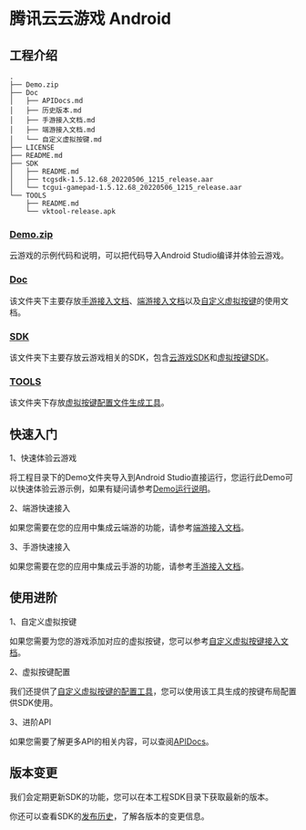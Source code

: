 # 腾讯云云游戏 Android

## 工程介绍

```shell
.
├── Demo.zip
├── Doc
│   ├── APIDocs.md
│   ├── 历史版本.md
│   ├── 手游接入文档.md
│   ├── 端游接入文档.md
│   └── 自定义虚拟按键.md
├── LICENSE
├── README.md
├── SDK
│   ├── README.md
│   ├── tcgsdk-1.5.12.68_20220506_1215_release.aar
│   └── tcgui-gamepad-1.5.12.68_20220506_1215_release.aar
└── TOOLS
    ├── README.md
    └── vktool-release.apk

```

### [Demo.zip](Demo.zip)

云游戏的示例代码和说明，可以把代码导入Android Studio编译并体验云游戏。

### [Doc](Doc)

该文件夹下主要存放[手游接入文档](Doc/手游接入文档.md)、[端游接入文档](Doc/端游接入文档.md)以及[自定义虚拟按键](Doc/自定义虚拟按键.md)的使用文档。

### [SDK](SDK)

该文件夹下主要存放云游戏相关的SDK，包含[云游戏SDK](SDK/tcgsdk-1.1.7.67_20220310_1459_release.aar)和[虚拟按键SDK](SDK/tcgui-gamepad-1.1.7.67_20220310_1459_release.aar)。

### [TOOLS](TOOLS)

该文件夹下存放[虚拟按键配置文件生成工具](TOOLS/vktool-release.apk)。

## 快速入门

1、快速体验云游戏

将工程目录下的Demo文件夹导入到Android Studio直接运行，您运行此Demo可以快速体验云游示例，如果有疑问请参考[Demo运行说明](Demo/README.md)。

2、端游快速接入

如果您需要在您的应用中集成云端游的功能，请参考[端游接入文档](Doc/端游接入文档.md)。

3、手游快速接入

如果您需要在您的应用中集成云手游的功能，请参考[手游接入文档](Doc/手游接入文档.md)。

## 使用进阶

1、自定义虚拟按键

如果您需要为您的游戏添加对应的虚拟按键，您可以参考[自定义虚拟按键接入文档](Doc/自定义虚拟按键.md)。

2、虚拟按键配置

我们还提供了[自定义虚拟按键的配置工具](TOOLS/vktool-release.apk)，您可以使用该工具生成的按键布局配置供SDK使用。

3、进阶API

如果您需要了解更多API的相关内容，可以查阅[APIDocs](Doc/APIDocs.md)。

## 版本变更

我们会定期更新SDK的功能，您可以在本工程SDK目录下获取最新的版本。

你还可以查看SDK的[发布历史](Doc/历史版本.md)，了解各版本的变更信息。